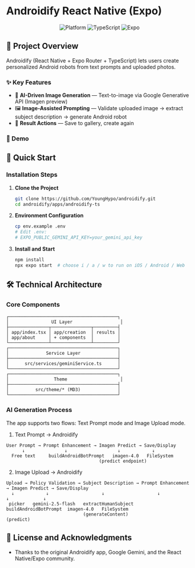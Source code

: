 # Androidify React Native (Expo)

<div align="center">
  <img src="https://img.shields.io/badge/Platform-iOS%2FAndroid%2FWeb-blue.svg" alt="Platform">
  <img src="https://img.shields.io/badge/TypeScript-blue.svg" alt="TypeScript">
  <img src="https://img.shields.io/badge/Expo-black.svg" alt="Expo">
</div>

## 📱 Project Overview

Androidify (React Native + Expo Router + TypeScript) lets users create personalized Android robots from text prompts and uploaded photos.

### ✨ Key Features

- 🤖 **AI-Driven Image Generation** — Text-to-image via Google Generative API (Imagen preview)
- 🖼️ **Image-Assisted Prompting** — Validate uploaded image → extract subject description → generate Android robot
- 💾 **Result Actions** — Save to gallery, create again

### 🎤 Demo

<!-- TBD: add screenshots or a short video -->

## 🚀 Quick Start

### Installation Steps

1. **Clone the Project**
   ```bash
   git clone https://github.com/YoungHypo/androidify.git
   cd androidify/apps/androidify-ts
   ```

2. **Environment Configuration**
   ```bash
   cp env.example .env
   # Edit .env:
   # EXPO_PUBLIC_GEMINI_API_KEY=your_gemini_api_key
   ```

3. **Install and Start**
   ```bash
   npm install
   npx expo start  # choose i / a / w to run on iOS / Android / Web
   ```

## 🛠 Technical Architecture

### Core Components

```
┌─────────────────────────────────────────┐
│                UI Layer                  │
├───────────────┬───────────────┬─────────┤
│ app/index.tsx │ app/creation  │ results │
│ app/about     │ + components  │         │
└───────────────┴───────────────┴─────────┘
┌─────────────────────────────────────────┐
│              Service Layer              │
├─────────────────────────────────────────┤
│      src/services/geminiService.ts      │
└─────────────────────────────────────────┘
┌─────────────────────────────────────────┐
│                 Theme                    │
├─────────────────────────────────────────┤
│          src/theme/* (MD3)              │
└─────────────────────────────────────────┘
```

### AI Generation Process

The app supports two flows: Text Prompt mode and Image Upload mode.

1) Text Prompt → Androidify
```
User Prompt → Prompt Enhancement → Imagen Predict → Save/Display
      ↓               ↓                   ↓            ↓
  Free text     buildAndroidBotPrompt   imagen-4.0   FileSystem
                                   (predict endpoint)
```


2) Image Upload → Androidify
```
Upload → Policy Validation → Subject Description → Prompt Enhancement → Imagen Predict → Save/Display
  ↓            ↓                    ↓                    ↓                 ↓             ↓
 picker   gemini-2.5-flash   extractHumanSubject   buildAndroidBotPrompt  imagen-4.0   FileSystem
                             (generateContent)                            (predict)
```

## 🙏 License and Acknowledgments

- Thanks to the original Androidify app, Google Gemini, and the React Native/Expo community.